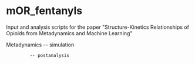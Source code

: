 # mOR_fentanyls
Input and analysis scripts for the paper "Structure-Kinetics Relationships of Opioids from Metadynamics and Machine Learning"

Metadynamics -- simulation

             -- postanalysis 
